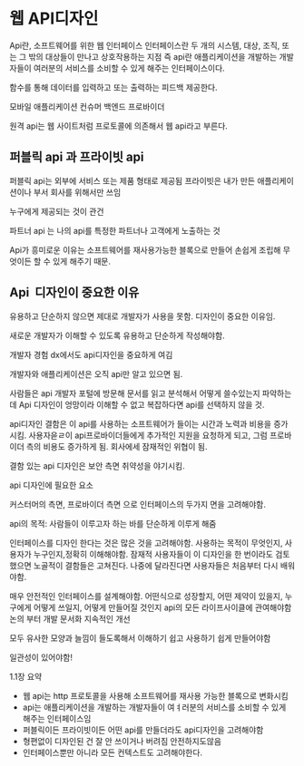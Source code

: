 # 웹 API디자인 

Api란, 소프트웨어를 위한 웹 인터페이스
인터페이스란 두 개의 시스템, 대상, 조직, 또는 그 밖의 대상들이 만나고 상호작용하는 지점
즉 api란 애플리케이션을 개발하는 개발자들이 여러분의 서비스를 소비할 수 있게 해주는 인터페이스이다.

함수를 통해 데이터를 입력하고 또는 출력하는 피드백 제공한다.

모바일 애플리케이션 컨슈머
백엔드 프로바이더

원격 api는 웹 사이트처럼 프로토콜에 의존해서 웹 api라고 부른다.

## 퍼블릭 api 과 프라이빗 api

퍼블릭 api는 외부에 서비스 또는 제품 형태로 제공됨
프라이빗은 내가 만든 애플리케이션이나 부서 회사를 위해서만 쓰임

누구에게 제공되는 것이 관건

파트너 api 는 나의 api를 특정한 파트너나 고객에게 노출하는 것

Api가 흥미로운 이유는 소프트웨어를 재사용가능한 블록으로 만들어 손쉽게 조립해 무엇이든 할 수 있게 해주기 때문.


## Api  디자인이 중요한 이유

유용하고 단순하지 않으면 제대로 개발자가 사용을 못함.
디자인이 중요한 이유임.

새로운 개발자가 이해할 수 있도록 유용하고 단순하게 작성해야함.

개발자 경험 dx에서도 api디자인을 중요하게 여김


개발자와 애플리케이션은 오직 api만 알고 있으면 됨.

사람들은 api 개발자 포털에 방문해 문서를 읽고 분석해서 어떻게 쓸수있는지 파악하는데
Api 디자인이 엉망이라 이해할 수 없고 복잡하다면 api를 선택하지 않을 것. 

api디자인 결함은 이 api를 사용하는 소프트웨어가 들이는 시간과 노력과 비용을 증가시킴.
사용자읃ㄹ이 api프로바이더들에게 추가적인 지원을 요청하게 되고, 그럼 프로바이더 측의 비용도 증가하게 됨.
회사에세 잠재적인 위협이 됨.

결함 있는 api 디자인은 보안 측면 취약성을 야기시킴.

api 디자인에 필요한 요소

커스터머의 측면, 프로바이더 측면 으로 인터페이스의 두가지 면을 고려해야함.


api의 목적: 사람들이 이루고자 하는 바를 단순하게 이루게 해줌


인터페이스를 디자인 한다는 것은 많은 것을 고려해야함. 사용하는 목적이 무엇인지, 사용자가 누구인지,정확히 이해해야함.
잠재적 사용자들이 이 디자인을 한 번이라도 검토했으면 노골적이 결함들은 고쳐진다. 
나중에 달라진다면 사용자들은 처음부터 다시 배워야함.

매우 안전적인 인터페이스를 설계해야함.
어떤식으로 성장할지, 어떤 제약이 있을지, 누구에게 어떻게 쓰일지, 어떻게 만들어질 것인지 api의 모든 라이프사이클에 관여해야함
논의 부터 개발 문서화 지속적인 개선

모두 유사한 모양과 늘낌이 들도록해서 이해하기 쉽고 사용하기 쉽게 만들어야함

일관성이 있어야함!

1.1장 요약

* 웹 api는 http 프로토콜을 사용해 소프트웨어를 재사용 가능한 블록으로 변화시킴
* api는 애플리케이션을 개발하는 개발자들이 여ㅕ러분의 서비스를 소비할 수 있게 해주는 인터페이스임
* 퍼블릭이든 프라이빗이든 어떤 api를 만들더라도 api디자인을 고려해야함
* 형편없이 디자인된 건 잘 안 쓰이거나 버려짐 안전하지도않음
* 인터페이스뿐만 아니라 모든 컨텍스트도 고려해야한다.
